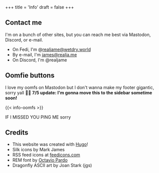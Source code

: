 +++
title = 'Info'
draft = false
+++

<!-- ## About me

I'm James, online I like to be called Jame or just "j", but it doesn't matter.

I'm trying to be more active and work on stuff. Not only programming stuff, but making games for old versions of Roblox, and I'm also having fun with getting into writing, drawing, and making videos.

Although, I've always tried being more active and failed, so don't expect me to release anything. Either way, the process of creating and getting better is very fun. I like to do this stuff on my own terms. -->

## Contact me

I'm on a bunch of other sites, but you can reach me best via Mastodon, Discord, or e-mail.

- On Fedi, I'm @realjame@wetdry.world
- By e-mail, I'm james@realja.me
- On Discord, I'm @realjame

## Oomfie buttons

I love my oomfs on Mastodon but I don't wanna make my footer gigantic, sorry yall 🙏🥹
**7/5 update: I'm gonna move this to the sidebar sometime soon!**

{{< info-oomfs >}}

IF I MISSED YOU PING ME sorry

## Credits

- This website was created with [Hugo](https://gohugo.io)!
- Silk icons by Mark James
- RSS feed icons at [feedicons.com](https://feedicons.com)
- REM font by [Octavio Pardo](https://github.com/octaviopardo/REM)
- Dragonfly ASCII art by Joan Stark (jgs)